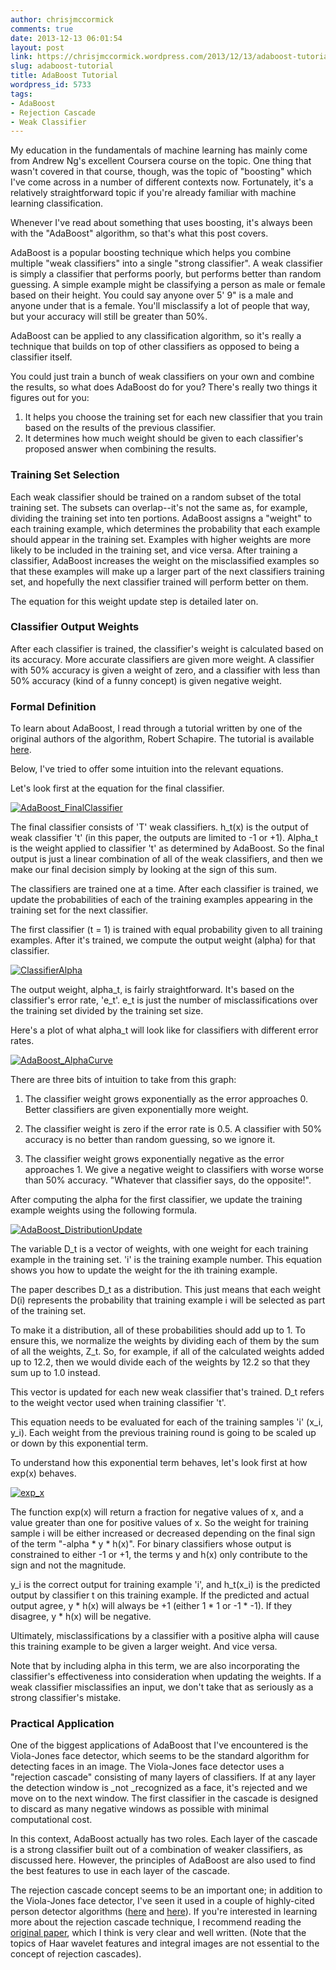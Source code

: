 ```yaml
---
author: chrisjmccormick
comments: true
date: 2013-12-13 06:01:54
layout: post
link: https://chrisjmccormick.wordpress.com/2013/12/13/adaboost-tutorial/
slug: adaboost-tutorial
title: AdaBoost Tutorial
wordpress_id: 5733
tags:
- AdaBoost
- Rejection Cascade
- Weak Classifier
---
```


My education in the fundamentals of machine learning has mainly come from Andrew Ng's excellent Coursera course on the topic. One thing that wasn't covered in that course, though, was the topic of "boosting" which I've come across in a number of different contexts now. Fortunately, it's a relatively straightforward topic if you're already familiar with machine learning classification.

Whenever I've read about something that uses boosting, it's always been with the "AdaBoost" algorithm, so that's what this post covers.

AdaBoost is a popular boosting technique which helps you combine multiple "weak classifiers" into a single "strong classifier". A weak classifier is simply a classifier that performs poorly, but performs better than random guessing. A simple example might be classifying a person as male or female based on their height. You could say anyone over 5' 9" is a male and anyone under that is a female. You'll misclassify a lot of people that way, but your accuracy will still be greater than 50%.

AdaBoost can be applied to any classification algorithm, so it's really a technique that builds on top of other classifiers as opposed to being a classifier itself.

You could just train a bunch of weak classifiers on your own and combine the results, so what does AdaBoost do for you? There's really two things it figures out for you:
1. It helps you choose the training set for each new classifier that you train based on the results of the previous classifier.
2. It determines how much weight should be given to each classifier's proposed answer when combining the results.


### Training Set Selection


Each weak classifier should be trained on a random subset of the total training set. The subsets can overlap--it's not the same as, for example, dividing the training set into ten portions. AdaBoost assigns a "weight" to each training example, which determines the probability that each example should appear in the training set. Examples with higher weights are more likely to be included in the training set, and vice versa. After training a classifier, AdaBoost increases the weight on the misclassified examples so that these examples will make up a larger part of the next classifiers training set, and hopefully the next classifier trained will perform better on them.

The equation for this weight update step is detailed later on.


### Classifier Output Weights


After each classifier is trained, the classifier's weight is calculated based on its accuracy. More accurate classifiers are given more weight. A classifier with 50% accuracy is given a weight of zero, and a classifier with less than 50% accuracy (kind of a funny concept) is given negative weight.


### Formal Definition


To learn about AdaBoost, I read through a tutorial written by one of the original authors of the algorithm, Robert Schapire. The tutorial is available [here](www.cs.princeton.edu/picasso/mats/schapire02boosting_schapire.pdf).

Below, I've tried to offer some intuition into the relevant equations.

Let's look first at the equation for the final classifier.

[![AdaBoost_FinalClassifier](http://chrisjmccormick.files.wordpress.com/2013/12/adaboost_finalclassifier.png)](http://chrisjmccormick.files.wordpress.com/2013/12/adaboost_finalclassifier.png)

The final classifier consists of 'T' weak classifiers. h_t(x) is the output of weak classifier 't' (in this paper, the outputs are limited to -1 or +1). Alpha_t is the weight applied to classifier 't' as determined by AdaBoost. So the final output is just a linear combination of all of the weak classifiers, and then we make our final decision simply by looking at the sign of this sum.

The classifiers are trained one at a time. After each classifier is trained, we update the probabilities of each of the training examples appearing in the training set for the next classifier.

The first classifier (t = 1) is trained with equal probability given to all training examples. After it's trained, we compute the output weight (alpha) for that classifier.

[![ClassifierAlpha](http://chrisjmccormick.files.wordpress.com/2013/12/classifieralpha.png)](http://chrisjmccormick.files.wordpress.com/2013/12/classifieralpha.png)

The output weight, alpha_t, is fairly straightforward. It's based on the classifier's error rate, 'e_t'. e_t is just the number of misclassifications over the training set divided by the training set size.

Here's a plot of what alpha_t will look like for classifiers with different error rates.

[![AdaBoost_AlphaCurve](http://chrisjmccormick.files.wordpress.com/2013/12/adaboost_alphacurve.png)](http://chrisjmccormick.files.wordpress.com/2013/12/adaboost_alphacurve.png)

There are three bits of intuition to take from this graph:



	
  1. The classifier weight grows exponentially as the error approaches 0. Better classifiers are given exponentially more weight.

	
  2. The classifier weight is zero if the error rate is 0.5. A classifier with 50% accuracy is no better than random guessing, so we ignore it.

	
  3. The classifier weight grows exponentially negative as the error approaches 1. We give a negative weight to classifiers with worse worse than 50% accuracy. "Whatever that classifier says, do the opposite!".


After computing the alpha for the first classifier, we update the training example weights using the following formula.

[![AdaBoost_DistributionUpdate](http://chrisjmccormick.files.wordpress.com/2013/12/adaboost_distributionupdate.png)](http://chrisjmccormick.files.wordpress.com/2013/12/adaboost_distributionupdate.png)

The variable D_t is a vector of weights, with one weight for each training example in the training set. 'i' is the training example number. This equation shows you how to update the weight for the ith training example. 

The paper describes D_t as a distribution. This just means that each weight D(i) represents the probability that training example i will be selected as part of the training set. 

To make it a distribution, all of these probabilities should add up to 1. To ensure this, we normalize the weights by dividing each of them by the sum of all the weights, Z_t. So, for example, if all of the calculated weights added up to 12.2, then we would divide each of the weights by 12.2 so that they sum up to 1.0 instead.

This vector is updated for each new weak classifier that's trained. D_t refers to the weight vector used when training classifier 't'.

This equation needs to be evaluated for each of the training samples 'i' (x_i, y_i). Each weight from the previous training round is going to be scaled up or down by this exponential term.

To understand how this exponential term behaves, let's look first at how exp(x) behaves.

[![exp_x](http://chrisjmccormick.files.wordpress.com/2013/12/exp_x.png)](http://chrisjmccormick.files.wordpress.com/2013/12/exp_x.png)

The function exp(x) will return a fraction for negative values of x, and a value greater than one for positive values of x. So the weight for training sample i will be either increased or decreased depending on the final sign of the term "-alpha * y * h(x)". For binary classifiers whose output is constrained to either -1 or +1, the terms y and h(x) only contribute to the sign and not the magnitude.

y_i is the correct output for training example 'i', and h_t(x_i) is the predicted output by classifier t on this training example. If the predicted and actual output agree, y * h(x) will always be +1 (either 1 * 1 or -1 * -1). If they disagree, y * h(x) will be negative.

Ultimately, misclassifications by a classifier with a positive alpha will cause this training example to be given a larger weight. And vice versa.

Note that by including alpha in this term, we are also incorporating the classifier's effectiveness into consideration when updating the weights. If a weak classifier misclassifies an input, we don't take that as seriously as a strong classifier's mistake.


### Practical Application


One of the biggest applications of AdaBoost that I've encountered is the Viola-Jones face detector, which seems to be the standard algorithm for detecting faces in an image. The Viola-Jones face detector uses a "rejection cascade" consisting of many layers of classifiers. If at any layer the detection window is _not _recognized as a face, it's rejected and we move on to the next window. The first classifier in the cascade is designed to discard as many negative windows as possible with minimal computational cost.

In this context, AdaBoost actually has two roles. Each layer of the cascade is a strong classifier built out of a combination of weaker classifiers, as discussed here. However, the principles of AdaBoost are also used to find the best features to use in each layer of the cascade. 

The rejection cascade concept seems to be an important one; in addition to the Viola-Jones face detector, I've seen it used in a couple of highly-cited person detector algorithms ([here](http://lbmedia.ece.ucsb.edu/research/human/human.htm) and [here](http://pages.ucsd.edu/~ztu/publication/dollarBMVC09ChnFtrs_0.pdf)). If you're interested in learning more about the rejection cascade technique, I recommend reading the [original paper](http://www.cs.utexas.edu/~grauman/courses/spring2007/395T/papers/viola_cvpr2001.pdf), which I think is very clear and well written. (Note that the topics of Haar wavelet features and integral images are not essential to the concept of rejection cascades).
